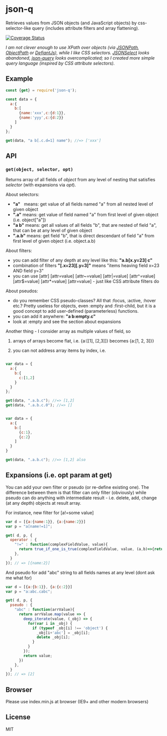 # json-q 

Retrieves values from JSON objects (and JavaScript objects) by css-selector-like query (includes attribute filters and array flattening).

[![Coverage Status](https://coveralls.io/repos/github/artemdudkin/json-q/badge.svg?branch=master)](https://coveralls.io/github/artemdudkin/json-q?branch=master)

_I am not clever enough to use XPath over objects (via [JSONPath](https://github.com/s3u/JSONPath), [ObjectPath](http://objectpath.org/) or [DefiantJs](http://defiantjs.com/)), while I like CSS selectors. [JSONSelect](https://github.com/lloyd/JSONSelect) looks abandoned, [json-query](https://github.com/mmckegg/json-query) looks overcomplicated; so I created more simple query language (inspired by CSS attribute selectors)._

## Example

```js
const {get} = require('json-q');

const data = {
  a:{
    b:[
      {name:'xxx',c:{d:1}},
      {name:'yyy',c:{d:2}}
    ]
  }
};

get(data, "a b[.c.d=1] name"); //=> ['xxx']
```

## API

### `get(object, selector, opt)`

Returns array of all fields of _object_ from any level of nesting that satisfies _selector_ (with expansions via _opt_).

About selectors:

- **"a"**   means: get value of all fields named "a" from all nested level of given object
- **".a"**  means: get value of field named "a" from first level of given object (i.e. object["a"])
- **"a b"** means: get all values of all fields "b", that are nested of field "a", that can be at any level of given object
- **".a.b"** means: get field "b", that is direct descendant of field "a" from first level of given object (i.e. object.a.b)

About filters:

- you can add filter of any depth at any level like this: **"a.b[x.y=23] c"**
- combination of filters **"[.x=23][.y=3]"** means "items heaving field x=23 AND field y=3"
- you can use [attr] [attr=value] [attr~=value] [attr|=value] [attr^=value] [attr$=value] [attr*=value] [attr=value] - just like CSS attribute filters do

About pseudos:

- do you remember CSS pseudo-classes? All that :focus, :active, :hover etc.? Pretty useless for objects, even :empty and :first-child, but it is a good concept to add user-defined (parameterless) functions. 
- you can add it anywhere: **"a b:empty.c"**
- look at :empty and see the section about expansions

Another thing - I consider array as multiple values of field, so 

 1. arrays of arrays become flat, i.e. {a:[[1], [2,3]]} becomes {a:[1, 2, 3]}}
 
 2. you can not address array items by index, i.e.
 
```js

var data = {
  a:{
    b:{
      c:[1,2]
    }
  }
};

get(data, ".a.b.c"); //=> [1,2]
get(data, ".a.b.c.0"); //=> []


var data = {
  a:{
    b:[
      {c:1},
      {c:2}
    ]
  }
}

get(data, ".a.b.c"); //=> [1,2] also
```

## Expansions (i.e. opt param at get)

You can add your own filter or pseudo (or re-define existing one). The difference between them is that filter can only filter (obviously) while pseudo can do anything with intermediate result - i.e. delete, add, change (at any depth) objects at result array.

For instance, new filter for [a!=some value]

```js
var d = [{a:{name:1}}, {a:{name:2}}]
var p = "a[name!=1]";

get( d, p, {
  operator : {
    "!=" : function(complexFieldValue, value){
      return true_if_one_is_true(complexFieldValue, value, (a,b)=>{return a!=b;});
    },
  }
}); // => [{name:2}]
```

And pseudo for add "abc" string to all fields names at any level (dont ask me what for)

```js
var d = [{a:{b:1}}, {a:{c:2}}]
var p = "a:abc.cabc";

get( d, p, {
  pseudo : {
    "abc" : function(arrValue){
      return arrValue.map(value => {
        deep_iterate(value, (_obj) => {
          for(var i in _obj) {
            if (typeof _obj[i] !== 'object') {
              _obj[i+'abc'] = _obj[i];
              delete _obj[i];
            }
          }
        });
        return value;
      })
    },
  }
}); // => [2]
```

## Browser

Please use index.min.js at browser (IE9+ and other modern browsers)

## License

MIT
